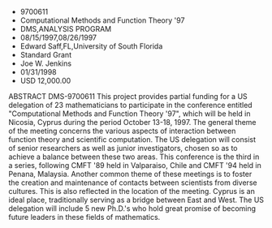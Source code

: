 
* 9700611
* Computational Methods and Function Theory '97
* DMS,ANALYSIS PROGRAM
* 08/15/1997,08/26/1997
* Edward Saff,FL,University of South Florida
* Standard Grant
* Joe W. Jenkins
* 01/31/1998
* USD 12,000.00

ABSTRACT DMS-9700611 This project provides partial funding for a US delegation
of 23 mathematicians to participate in the conference entitled "Computational
Methods and Function Theory '97", which will be held in Nicosia, Cyprus during
the period October 13-18, 1997. The general theme of the meeting concerns the
various aspects of interaction between function theory and scientific
computation. The US delegation will consist of senior researchers as well as
junior investigators, chosen so as to achieve a balance between these two areas.
This conference is the third in a series, following CMFT '89 held in Valparaiso,
Chile and CMFT '94 held in Penana, Malaysia. Another common theme of these
meetings is to foster the creation and maintenance of contacts between
scientists from diverse cultures. This is also reflected in the location of the
meeting. Cyprus is an ideal place, traditionally serving as a bridge between
East and West. The US delegation will include 5 new Ph.D.'s who hold great
promise of becoming future leaders in these fields of mathematics.
